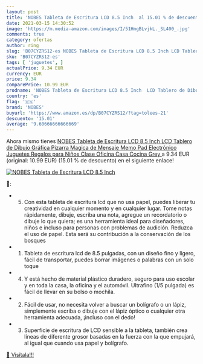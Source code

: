 ```yaml
---
layout: post
title: 'NOBES Tableta de Escritura LCD 8.5 Inch  al 15.01 % de descuento'
date: 2021-03-15 14:30:52
image: 'https://m.media-amazon.com/images/I/51HmgBLvjkL._SL400_.jpg'
comments: true
category: ofertas
author: ring
slug: 'B07CYZRS12-es NOBES Tableta de Escritura LCD 8.5 Inch LCD Tablero de...'
sku: 'B07CYZRS12-es'
tags: [ 'juguetes', ]
actualPrice: 9.34 EUR
currency: EUR
price: 9.34
comparePrice: 10.99 EUR
prodname: 'NOBES Tableta de Escritura LCD 8.5 Inch  LCD Tablero de Dibujo Gráfica Pizarra Magica de Mensaje Memo Pad Electrónico  Juguetes Regalos para Niños Clase Oficina Casa Cocina  Grey '
country: 'es'
flag: '🇪🇸'
brand: 'NOBES'
buyurl: 'https://www.amazon.es/dp/B07CYZRS12/?tag=tolees-21'
descuento: '15.01'
average: '9.60666666666669'
---
```


Ahora mismo tienes [NOBES Tableta de Escritura LCD 8.5 Inch  LCD Tablero de Dibujo Gráfica Pizarra Magica de Mensaje Memo Pad Electrónico  Juguetes Regalos para Niños Clase Oficina Casa Cocina  Grey ](https://www.amazon.es/dp/B07CYZRS12/?tag=tolees-21) a 9.34 EUR (original: 10.99 EUR) (15.01 %  de descuento) en el siguiente enlace!

[![NOBES Tableta de Escritura LCD 8.5 Inch ](https://m.media-amazon.com/images/I/51HmgBLvjkL._SL400_.jpg)](https://www.amazon.es/dp/B07CYZRS12/?tag=tolees-21)

🔎:

- 5. Con esta tableta de escritura lcd que no usa papel, puedes liberar tu creatividad en cualquier momento y en cualquier lugar. Tome notas rápidamente, dibuje, escriba una nota, agregue un recordatorio o dibuje lo que quiera; es una herramienta ideal para diseñadores, niños e incluso para personas con problemas de audición. Reduzca el uso de papel. Esta será su contribución a la conservación de los bosques
- 1. Tableta de escritura lcd de 8.5 pulgadas, con un diseño fino y ligero, fácil de transportar, puedes borrar imágenes o palabras con un solo toque
- 4. Y está hecho de material plástico duradero, seguro para uso escolar y en toda la casa, la oficina y el automóvil. Ultrafino (1/5 pulgada) es fácil de llevar en su bolso o mochila.
- 2. Fácil de usar, no necesita volver a buscar un bolígrafo o un lápiz, simplemente escriba o dibuje con el lápiz óptico o cualquier otra herramienta adecuada, ¡incluso con el dedo!
- 3. Superficie de escritura de LCD sensible a la tableta, también crea líneas de diferente grosor basadas en la fuerza con la que empujará, al igual que cuando usa papel y bolígrafo.

[🛒 Visítala!!!](https://www.amazon.es/dp/B07CYZRS12/?tag=tolees-21)
